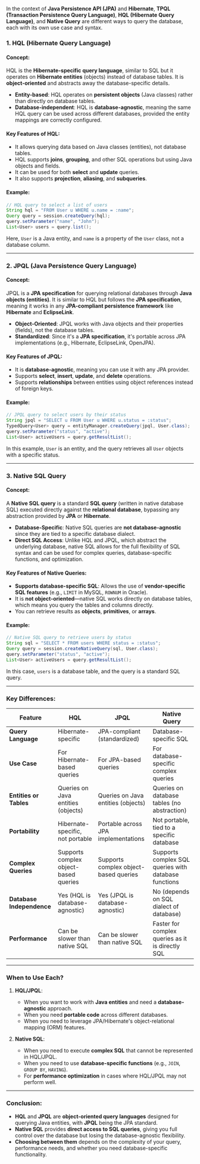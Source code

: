 In the context of **Java Persistence API (JPA)** and **Hibernate**, **TPQL (Transaction Persistence Query Language)**, **HQL (Hibernate Query Language)**, and **Native Query** are different ways to query the database, each with its own use case and syntax.

### 1. **HQL (Hibernate Query Language)**

#### **Concept:**
HQL is the **Hibernate-specific query language**, similar to SQL but it operates on **Hibernate entities** (objects) instead of database tables. It is **object-oriented** and abstracts away the database-specific details.

- **Entity-based**: HQL operates on **persistent objects** (Java classes) rather than directly on database tables.
- **Database-independent**: HQL is **database-agnostic**, meaning the same HQL query can be used across different databases, provided the entity mappings are correctly configured.

#### **Key Features of HQL:**
- It allows querying data based on Java classes (entities), not database tables.
- HQL supports **joins**, **grouping**, and other SQL operations but using Java objects and fields.
- It can be used for both **select** and **update** queries.
- It also supports **projection**, **aliasing**, and **subqueries**.

#### **Example:**
```java
// HQL query to select a list of users
String hql = "FROM User u WHERE u.name = :name";
Query query = session.createQuery(hql);
query.setParameter("name", "John");
List<User> users = query.list();
```

Here, `User` is a Java entity, and `name` is a property of the `User` class, not a database column.

---

### 2. **JPQL (Java Persistence Query Language)**

#### **Concept:**
JPQL is a **JPA specification** for querying relational databases through **Java objects (entities)**. It is similar to HQL but follows the **JPA specification**, meaning it works in any **JPA-compliant persistence framework** like **Hibernate** and **EclipseLink**.

- **Object-Oriented**: JPQL works with Java objects and their properties (fields), not the database tables.
- **Standardized**: Since it's a **JPA specification**, it's portable across JPA implementations (e.g., Hibernate, EclipseLink, OpenJPA).
  
#### **Key Features of JPQL:**
- It is **database-agnostic**, meaning you can use it with any JPA provider.
- Supports **select**, **insert**, **update**, and **delete** operations.
- Supports **relationships** between entities using object references instead of foreign keys.

#### **Example:**
```java
// JPQL query to select users by their status
String jpql = "SELECT u FROM User u WHERE u.status = :status";
TypedQuery<User> query = entityManager.createQuery(jpql, User.class);
query.setParameter("status", "active");
List<User> activeUsers = query.getResultList();
```

In this example, `User` is an entity, and the query retrieves all `User` objects with a specific status.

---

### 3. **Native SQL Query**

#### **Concept:**
A **Native SQL query** is a standard **SQL query** (written in native database SQL) executed directly against the **relational database**, bypassing any abstraction provided by **JPA** or **Hibernate**.

- **Database-Specific**: Native SQL queries are **not database-agnostic** since they are tied to a specific database dialect.
- **Direct SQL Access**: Unlike HQL and JPQL, which abstract the underlying database, native SQL allows for the full flexibility of SQL syntax and can be used for complex queries, database-specific functions, and optimization.

#### **Key Features of Native Queries:**
- **Supports database-specific SQL**: Allows the use of **vendor-specific SQL features** (e.g., `LIMIT` in MySQL, `ROWNUM` in Oracle).
- It is **not object-oriented**—native SQL works directly on database tables, which means you query the tables and columns directly.
- You can retrieve results as **objects**, **primitives**, or **arrays**.

#### **Example:**
```java
// Native SQL query to retrieve users by status
String sql = "SELECT * FROM users WHERE status = :status";
Query query = session.createNativeQuery(sql, User.class);
query.setParameter("status", "active");
List<User> activeUsers = query.getResultList();
```

In this case, `users` is a database table, and the query is a standard SQL query.

---

### **Key Differences:**

| Feature                 | **HQL**                               | **JPQL**                               | **Native Query**                            |
|-------------------------|---------------------------------------|----------------------------------------|---------------------------------------------|
| **Query Language**       | Hibernate-specific                    | JPA-compliant (standardized)           | Database-specific SQL                       |
| **Use Case**             | For Hibernate-based queries           | For JPA-based queries                  | For database-specific complex queries       |
| **Entities or Tables**   | Queries on Java entities (objects)    | Queries on Java entities (objects)     | Queries on database tables (no abstraction) |
| **Portability**          | Hibernate-specific, not portable      | Portable across JPA implementations    | Not portable, tied to a specific database   |
| **Complex Queries**      | Supports complex object-based queries | Supports complex object-based queries  | Supports complex SQL queries with database functions |
| **Database Independence**| Yes (HQL is database-agnostic)        | Yes (JPQL is database-agnostic)        | No (depends on SQL dialect of database)     |
| **Performance**          | Can be slower than native SQL         | Can be slower than native SQL          | Faster for complex queries as it is directly SQL |
  
---

### **When to Use Each?**
1. **HQL/JPQL**:
   - When you want to work with **Java entities** and need a **database-agnostic** approach.
   - When you need **portable code** across different databases.
   - When you need to leverage JPA/Hibernate's object-relational mapping (ORM) features.

2. **Native SQL**:
   - When you need to execute **complex SQL** that cannot be represented in HQL/JPQL.
   - When you need to use **database-specific functions** (e.g., `JOIN`, `GROUP BY`, `HAVING`).
   - For **performance optimization** in cases where HQL/JPQL may not perform well.

---

### **Conclusion:**
- **HQL** and **JPQL** are **object-oriented query languages** designed for querying Java entities, with **JPQL** being the JPA standard.
- **Native SQL** provides **direct access to SQL queries**, giving you full control over the database but losing the database-agnostic flexibility.
- **Choosing between them** depends on the complexity of your query, performance needs, and whether you need database-specific functionality.

